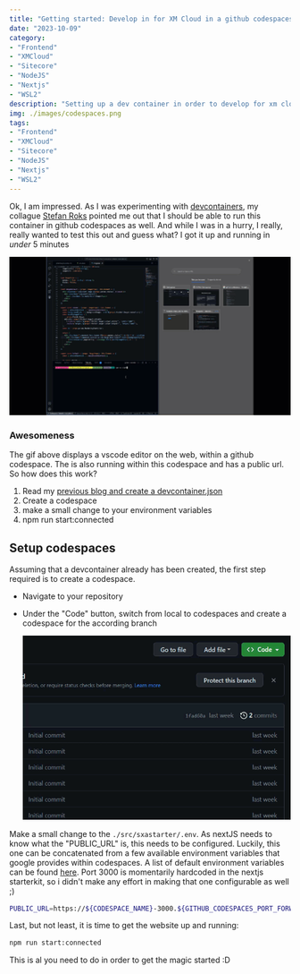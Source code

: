 ```yaml
---
title: "Getting started: Develop in for XM Cloud in a github codespaces using devcontainers within 5 minutes"
date: "2023-10-09"
category:
- "Frontend"
- "XMCloud"
- "Sitecore"
- "NodeJS"
- "Nextjs"
- "WSL2"
description: "Setting up a dev container in order to develop for xm cloud"
img: ./images/codespaces.png
tags:
- "Frontend"
- "XMCloud"
- "Sitecore"
- "NodeJS"
- "Nextjs"
- "WSL2"
---
```


Ok, I am impressed. As I was experimenting with [devcontainers](../getting-started-develop-for-xm-cloud-in-a-dev-container/), my collague [Stefan Roks](theroks.com) pointed me out that I should be able to run this container in github codespaces as well. And while I was in a hurry, I really, really wanted to test this out and guess what? I got it up and running in *under* 5 minutes

![codespace](./images/codespaces.gif)

### Awesomeness

The gif above displays a vscode editor on the web, within a github codespace. The is also running within this codespace and has a public url. So how does this work?

1. Read my [previous blog and create a devcontainer.json](../getting-started-develop-for-xm-cloud-in-a-dev-container/)
2. Create a codespace
3. make a small change to your environment variables
4. npm run start:connected

## Setup codespaces

Assuming that a devcontainer already has been created, the first step required is to create a codespace.

* Navigate to your repository
* Under the "Code" button, switch from local to codespaces and create a codespace for the according branch

    ![create codespace](./images/create-codespace.gif)

Make a small change to the ```./src/sxastarter/.env```. As nextJS needs to know what the "PUBLIC_URL" is, this needs to be configured. Luckily, this one can be concatenated from a few available environment variables that google provides within codespaces. A list of default environment variables can be found [here](https://docs.github.com/en/codespaces/developing-in-codespaces/default-environment-variables-for-your-codespace). Port 3000 is momentarily hardcoded in the nextjs starterkit, so i didn't make any effort in making that one configurable as well ;)

```bash
PUBLIC_URL=https://${CODESPACE_NAME}-3000.${GITHUB_CODESPACES_PORT_FORWARDING_DOMAIN}/
```

Last, but not least, it is time to get the website up and running:

```bash
npm run start:connected
```

This is al you need to do in order to get the magic started :D